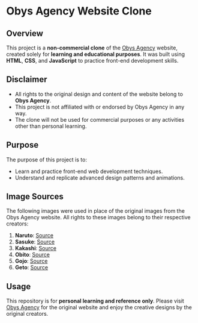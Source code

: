 # Obys Agency Website Clone

## Overview
This project is a **non-commercial clone** of the [Obys Agency](https://obys.agency) website, created solely for **learning and educational purposes**. It was built using **HTML**, **CSS**, and **JavaScript** to practice front-end development skills.

## Disclaimer
- All rights to the original design and content of the website belong to **Obys Agency**.
- This project is not affiliated with or endorsed by Obys Agency in any way.
- The clone will not be used for commercial purposes or any activities other than personal learning.

## Purpose
The purpose of this project is to:
- Learn and practice front-end web development techniques.
- Understand and replicate advanced design patterns and animations.

## Image Sources
The following images were used in place of the original images from the Obys Agency website. All rights to these images belong to their respective creators:

1. **Naruto**: [Source](https://www.pinterest.com/pin/4433299627142905/)  
2. **Sasuke**: [Source](https://www.pinterest.com/pin/1055599903809431/)  
3. **Kakashi**: [Source](https://wallpaperbat.com/kakashi-aesthetic-wallpapers)  
4. **Obito**: [Source](https://in.pinterest.com/pin/703756178382471/)  
5. **Gojo**: [Source](https://wallpaperbat.com/gojo-mobile-wallpapers)  
6. **Geto**: [Source](https://wallhaven.cc/w/7pe373)  

## Usage
This repository is for **personal learning and reference only**. Please visit [Obys Agency](https://obys.agency) for the original website and enjoy the creative designs by the original creators.
